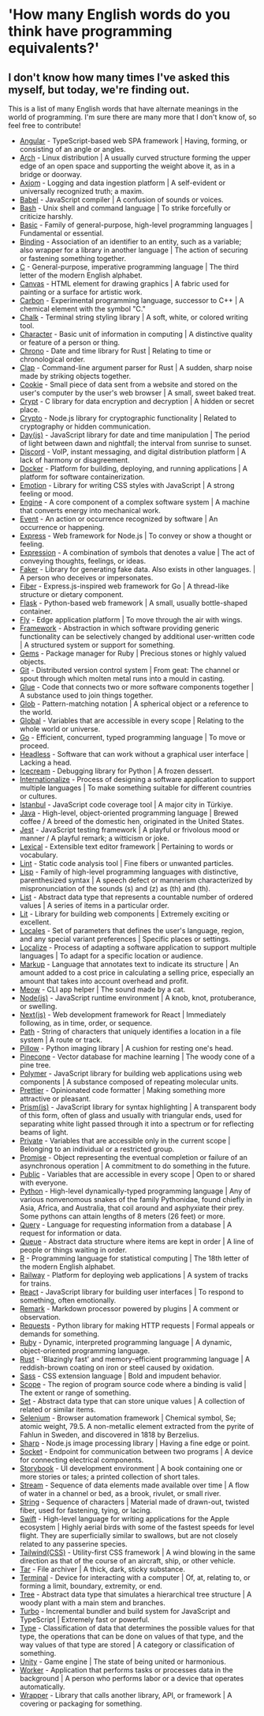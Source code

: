 # 'How many English words do you think have programming equivalents?'
## I don't know how many times I've asked this myself, but today, we're finding out.

This is a list of many English words that have alternate meanings in the world of programming. I'm sure there are many more that I don't know of, so feel free to contribute!

- [Angular](https://angular.io/) - TypeScript-based web SPA framework | Having, forming, or consisting of an angle or angles.
- [Arch](https://archlinux.org/) - Linux distribution | A usually curved structure forming the upper edge of an open space and supporting the weight above it, as in a bridge or doorway.
- [Axiom](https://axiom.co/) - Logging and data ingestion platform | A self-evident or universally recognized truth; a maxim.
- [Babel](https://babeljs.io/) - JavaScript compiler | A confusion of sounds or voices.
- [Bash](https://www.gnu.org/software/bash/) - Unix shell and command language | To strike forcefully or criticize harshly.
- [Basic](https://en.wikipedia.org/wiki/BASIC) - Family of general-purpose, high-level programming languages | Fundamental or essential.
- [Binding](https://en.wikipedia.org/wiki/Name_binding) - Association of an identifier to an entity, such as a variable; also wrapper for a library in another language | The action of securing or fastening something together.
- [C](https://en.wikipedia.org/wiki/C_(programming_language)) - General-purpose, imperative programming language | The third letter of the modern English alphabet.
- [Canvas](https://developer.mozilla.org/en-US/docs/Web/API/Canvas_API) - HTML element for drawing graphics | A fabric used for painting or a surface for artistic work.
- [Carbon](https://github.com/carbon-language/carbon-lang) - Experimental programming language, successor to C++ | A chemical element with the symbol "C."
- [Chalk](https://www.npmjs.com/package/chalk) - Terminal string styling library | A soft, white, or colored writing tool.
- [Character](https://en.wikipedia.org/wiki/Character_(computing)) - Basic unit of information in computing | A distinctive quality or feature of a person or thing.
- [Chrono](https://docs.rs/chrono/latest/chrono/) - Date and time library for Rust | Relating to time or chronological order.
- [Clap](https://docs.rs/clap/latest/clap/) - Command-line argument parser for Rust | A sudden, sharp noise made by striking objects together.
- [Cookie](https://en.wikipedia.org/wiki/HTTP_cookie) - Small piece of data sent from a website and stored on the user's computer by the user's web browser | A small, sweet baked treat.
- [Crypt](https://en.wikipedia.org/wiki/Crypt_(C)) - C library for data encryption and decryption | A hidden or secret place.
- [Crypto](https://nodejs.org/api/crypto.html) - Node.js library for cryptographic functionality | Related to cryptography or hidden communication.
- [Day(js)](https://day.js.org/) - JavaScript library for date and time manipulation | The period of light between dawn and nightfall; the interval from sunrise to sunset.
- [Discord](https://discord.com/) - VoIP, instant messaging, and digital distribution platform | A lack of harmony or disagreement.
- [Docker](https://www.docker.com/) - Platform for building, deploying, and running applications | A platform for software containerization.
- [Emotion](https://emotion.sh/docs/introduction) - Library for writing CSS styles with JavaScript | A strong feeling or mood.
- [Engine](https://en.wikipedia.org/wiki/Software_engine) - A core component of a complex software system | A machine that converts energy into mechanical work.
- [Event](https://en.wikipedia.org/wiki/Event_(computing)) - An action or occurrence recognized by software | An occurrence or happening.
- [Express](https://expressjs.com/) - Web framework for Node.js | To convey or show a thought or feeling.
- [Expression](https://en.wikipedia.org/wiki/Expression_(computer_science)) - A combination of symbols that denotes a value | The act of conveying thoughts, feelings, or ideas.
- [Faker](https://faker.readthedocs.io/en/master/) - Library for generating fake data. Also exists in other languages. | A person who deceives or impersonates.
- [Fiber](https://gofiber.io/) - Express.js-inspired web framework for Go | A thread-like structure or dietary component.
- [Flask](https://flask.palletsprojects.com/en/3.0.x/) - Python-based web framework | A small, usually bottle-shaped container.
- [Fly](https://fly.io/) - Edge application platform | To move through the air with wings.
- [Framework](https://en.wikipedia.org/wiki/Software_framework) - Abstraction in which software providing generic functionality can be selectively changed by additional user-written code | A structured system or support for something.
- [Gems](https://rubygems.org/) - Package manager for Ruby | Precious stones or highly valued objects.
- [Git](https://git-scm.com/) - Distributed version control system | From geat: The channel or spout through which molten metal runs into a mould in casting.
- [Glue](https://en.wikipedia.org/wiki/Software_glue_code) - Code that connects two or more software components together | A substance used to join things together.
- [Glob](https://en.wikipedia.org/wiki/Glob_(programming)) - Pattern-matching notation | A spherical object or a reference to the world.
- [Global](https://en.wikipedia.org/wiki/Global_variable) - Variables that are accessible in every scope | Relating to the whole world or universe.
- [Go](https://golang.org/) - Efficient, concurrent, typed programming language | To move or proceed.
- [Headless](https://en.wikipedia.org/wiki/Headless_software) - Software that can work without a graphical user interface | Lacking a head.
- [Icecream](https://github.com/gruns/icecream) - Debugging library for Python | A frozen dessert.
- [Internationalize](https://en.wikipedia.org/wiki/Internationalization_and_localization) - Process of designing a software application to support multiple languages | To make something suitable for different countries or cultures.
- [Istanbul](https://istanbul.js.org/) - JavaScript code coverage tool | A major city in Türkiye.
- [Java](https://www.java.com/en/) - High-level, object-oriented programming language | Brewed coffee / A breed of the domestic hen, originated in the United States.
- [Jest](https://jestjs.io/) - JavaScript testing framework | A playful or frivolous mood or manner / A playful remark; a witticism or joke.
- [Lexical](https://lexical.dev/) - Extensible text editor framework | Pertaining to words or vocabulary.
- [Lint](https://en.wikipedia.org/wiki/Lint_(software)) - Static code analysis tool | Fine fibers or unwanted particles.
- [Lisp](https://lisp-lang.org/) - Family of high-level programming languages with distinctive, parenthesized syntax | A speech defect or mannerism characterized by mispronunciation of the sounds (s) and (z) as (th) and (th).
- [List](https://en.wikipedia.org/wiki/List_(abstract_data_type)) - Abstract data type that represents a countable number of ordered values | A series of items in a particular order.
- [Lit](https://lit.dev/) - Library for building web components | Extremely exciting or excellent.
- [Locales](https://en.wikipedia.org/wiki/Locale_(computer_software)) - Set of parameters that defines the user's language, region, and any special variant preferences | Specific places or settings.
- [Localize](https://en.wikipedia.org/wiki/Internationalization_and_localization) - Process of adapting a software application to support multiple languages | To adapt for a specific location or audience.
- [Markup](https://en.wikipedia.org/wiki/Markup_language) - Language that annotates text to indicate its structure | An amount added to a cost price in calculating a selling price, especially an amount that takes into account overhead and profit.
- [Meow](https://github.com/sindresorhus/meow) - CLI app helper | The sound made by a cat.
- [Node(js)](https://nodejs.org/en/) - JavaScript runtime environment | A knob, knot, protuberance, or swelling.
- [Next(js)](https://nextjs.org/) - Web development framework for React | Immediately following, as in time, order, or sequence.
- [Path](https://en.wikipedia.org/wiki/Path_(computing)) - String of characters that uniquely identifies a location in a file system | A route or track.
- [Pillow](https://python-pillow.org/) - Python imaging library | A cushion for resting one's head.
- [Pinecone](https://www.pinecone.io/) - Vector database for machine learning | The woody cone of a pine tree.
- [Polymer](https://www.polymer-project.org/) - JavaScript library for building web applications using web components | A substance composed of repeating molecular units.
- [Prettier](https://prettier.io/) - Opinionated code formatter | Making something more attractive or pleasant.
- [Prism(js)](https://prismjs.com/) - JavaScript library for syntax highlighting | A transparent body of this form, often of glass and usually with triangular ends, used for separating white light passed through it into a spectrum or for reflecting beams of light.
- [Private](https://en.wikipedia.org/wiki/Scope_(computer_science)#Lexical_scoping) - Variables that are accessible only in the current scope | Belonging to an individual or a restricted group.
- [Promise](https://developer.mozilla.org/en-US/docs/Web/JavaScript/Reference/Global_Objects/Promise) - Object representing the eventual completion or failure of an asynchronous operation | A commitment to do something in the future.
- [Public](https://en.wikipedia.org/wiki/Scope_(computer_science)#Lexical_scoping) - Variables that are accessible in every scope | Open to or shared with everyone.
- [Python](https://www.python.org/) - High-level dynamically-typed programming language | Any of various nonvenomous snakes of the family Pythonidae, found chiefly in Asia, Africa, and Australia, that coil around and asphyxiate their prey. Some pythons can attain lengths of 8 meters (26 feet) or more.
- [Query](https://en.wikipedia.org/wiki/Query_language) - Language for requesting information from a database | A request for information or data.
- [Queue](https://en.wikipedia.org/wiki/Queue_(abstract_data_type)) - Abstract data structure where items are kept in order | A line of people or things waiting in order.
- [R](https://www.r-project.org/) - Programming language for statistical computing | The 18th letter of the modern English alphabet.
- [Railway](https://railway.app/) - Platform for deploying web applications | A system of tracks for trains.
- [React](https://reactjs.org/) - JavaScript library for building user interfaces | To respond to something, often emotionally.
- [Remark](https://remark.js.org/) - Markdown processor powered by plugins | A comment or observation.
- [Requests](https://requests.readthedocs.io/en/master/) - Python library for making HTTP requests | Formal appeals or demands for something.
- [Ruby](https://www.ruby-lang.org/en/) - Dynamic, interpreted programming language | A dynamic, object-oriented programming language.
- [Rust](https://www.rust-lang.org/) - 'Blazingly fast' and memory-efficient programming language | A reddish-brown coating on iron or steel caused by oxidation.
- [Sass](https://sass-lang.com/) - CSS extension language | Bold and impudent behavior.
- [Scope](https://en.wikipedia.org/wiki/Scope_(computer_science)) - The region of program source code where a binding is valid | The extent or range of something.
- [Set](https://en.wikipedia.org/wiki/Set_(abstract_data_type)) - Abstract data type that can store unique values | A collection of related or similar items.
- [Selenium](https://www.selenium.dev/) - Browser automation framework | Chemical symbol, Se; atomic weight, 79.5. A non-metallic element extracted from the pyrite of Fahlun in Sweden, and discovered in 1818 by Berzelius.
- [Sharp](https://sharp.pixelplumbing.com/) - Node.js image processing library | Having a fine edge or point.
- [Socket](https://en.wikipedia.org/wiki/Network_socket) - Endpoint for communication between two programs | A device for connecting electrical components.
- [Storybook](https://storybook.js.org/) - UI development environment | A book containing one or more stories or tales; a printed collection of short tales.
- [Stream](https://en.wikipedia.org/wiki/Stream_(computing)) - Sequence of data elements made available over time | A flow of water in a channel or bed, as a brook, rivulet, or small river.
- [String](https://en.wikipedia.org/wiki/String_(computer_science)) - Sequence of characters | Material made of drawn-out, twisted fiber, used for fastening, tying, or lacing.
- [Swift](https://developer.apple.com/swift/) - High-level language for writing applications for the Apple ecosystem | Highly aerial birds with some of the fastest speeds for level flight. They are superficially similar to swallows, but are not closely related to any passerine species.
- [Tailwind(CSS)](https://tailwindcss.com/) - Utility-first CSS framework | A wind blowing in the same direction as that of the course of an aircraft, ship, or other vehicle.
- [Tar](https://en.wikipedia.org/wiki/Tar_(computing)) - File archiver | A thick, dark, sticky substance.
- [Terminal](https://en.wikipedia.org/wiki/Computer_terminal) - Device for interacting with a computer | Of, at, relating to, or forming a limit, boundary, extremity, or end.
- [Tree](https://en.wikipedia.org/wiki/Tree_(data_structure)) - Abstract data type that simulates a hierarchical tree structure | A woody plant with a main stem and branches.
- [Turbo](https://turbo.build/) - Incremental bundler and build system for JavaScript and TypeScript | Extremely fast or powerful.
- [Type](https://en.wikipedia.org/wiki/Type_(computer_science)) - Classification of data that determines the possible values for that type, the operations that can be done on values of that type, and the way values of that type are stored | A category or classification of something.
- [Unity](https://unity.com/) - Game engine | The state of being united or harmonious.
- [Worker](https://developer.mozilla.org/en-US/docs/Web/API/Web_Workers_API) - Application that performs tasks or processes data in the background | A person who performs labor or a device that operates automatically.
- [Wrapper](https://en.wikipedia.org/wiki/Wrapper_library) - Library that calls another library, API, or framework | A covering or packaging for something.
